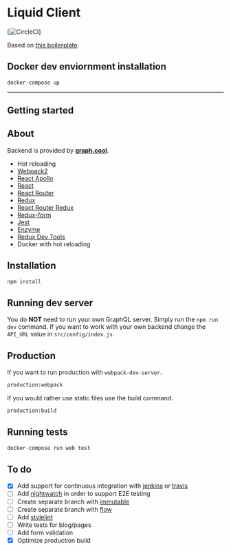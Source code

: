 # Liquid Client

[![CircleCI](https://circleci.com/gh/helloliquid/mvp2_client.svg?style=svg&circle-token=a2da33263ba777c1f69feba78c8884d6c9186dce)]

Based on [this boilerplate](https://github.com/developer239/ReactReduxApolloGraphQLHotBoilerplate/).

## Docker dev enviornment installation

```bash
docker-compose up
```

---

## Getting started

## About

Backend is provided by **[graph.cool](https://www.graph.cool/)**.

* Hot reloading
* [Webpack2](https://github.com/webpack/webpack)
* [React Apollo](https://github.com/apollographql/react-apollo)
* [React](https://github.com/facebook/react)
* [React Router](https://github.com/rackt/react-router)
* [Redux](https://github.com/rackt/redux)
* [React Router Redux](https://github.com/reactjs/react-router-redux)
* [Redux-form](https://github.com/erikras/redux-form)
* [Jest](https://github.com/facebook/jest)
* [Enzyme](https://github.com/airbnb/enzyme)
* [Redux Dev Tools](https://github.com/gaearon/redux-devtools)
* Docker with hot reloading

## Installation

```bash
npm install
```

## Running dev server

You do **NOT** need to run your own GraphQL server. Simply run the `npm run dev` command. If you want to work with your own backend change the `API_URL` value in `src/config/index.js`.

## Production

If you want to run production with `webpack-dev-server`.

```bash
production:webpack
```

If you would rather use static files use the build command.

```bash
production:build
```

## Running tests

```bash
docker-compose run web test
```

## To do

- [x] Add support for continuous integration with [jenkins](https://github.com/jenkinsci)  or [travis](https://github.com/travis-ci/travis-ci)
- [ ] Add [nightwatch](https://github.com/nightwatchjs/nightwatch) in order to support E2E testing
- [ ] Create separate branch with [immutable](https://github.com/facebook/immutable-js)
- [ ] Create separate branch with [flow](https://github.com/facebook/flow)
- [ ] Add [stylelint](https://github.com/stylelint/stylelint)
- [ ] Write tests for blog/pages
- [ ] Add form validation
- [x] Optimize production build

